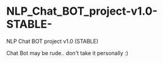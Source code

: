 # NLP_Chat_BOT_project-v1.0-STABLE-
NLP Chat BOT project v1.0 (STABLE)


Chat Bot may be rude.. don't take it personally :)
